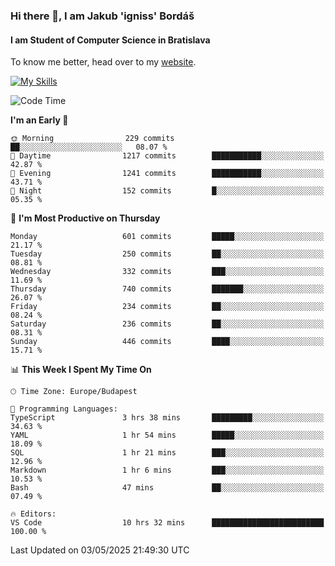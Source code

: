 ### Hi there 👋, I am Jakub 'igniss' Bordáš

#### I am Student of Computer Science in Bratislava
To know me better, head over to my [website](https://bordas.sk).

[![My Skills](https://skillicons.dev/icons?i=js,typescript,html,css,figma,svelte,vue,next,postgresql,nest,express,nodejs)](https://bordas.sk)


<!--START_SECTION:waka-->
![Code Time](http://img.shields.io/badge/Code%20Time-1%2C872%20hrs%208%20mins-blue)

**I'm an Early 🐤** 

```text
🌞 Morning                229 commits         ██░░░░░░░░░░░░░░░░░░░░░░░   08.07 % 
🌆 Daytime                1217 commits        ███████████░░░░░░░░░░░░░░   42.87 % 
🌃 Evening                1241 commits        ███████████░░░░░░░░░░░░░░   43.71 % 
🌙 Night                  152 commits         █░░░░░░░░░░░░░░░░░░░░░░░░   05.35 % 
```
📅 **I'm Most Productive on Thursday** 

```text
Monday                   601 commits         █████░░░░░░░░░░░░░░░░░░░░   21.17 % 
Tuesday                  250 commits         ██░░░░░░░░░░░░░░░░░░░░░░░   08.81 % 
Wednesday                332 commits         ███░░░░░░░░░░░░░░░░░░░░░░   11.69 % 
Thursday                 740 commits         ███████░░░░░░░░░░░░░░░░░░   26.07 % 
Friday                   234 commits         ██░░░░░░░░░░░░░░░░░░░░░░░   08.24 % 
Saturday                 236 commits         ██░░░░░░░░░░░░░░░░░░░░░░░   08.31 % 
Sunday                   446 commits         ████░░░░░░░░░░░░░░░░░░░░░   15.71 % 
```


📊 **This Week I Spent My Time On** 

```text
🕑︎ Time Zone: Europe/Budapest

💬 Programming Languages: 
TypeScript               3 hrs 38 mins       █████████░░░░░░░░░░░░░░░░   34.63 % 
YAML                     1 hr 54 mins        █████░░░░░░░░░░░░░░░░░░░░   18.09 % 
SQL                      1 hr 21 mins        ███░░░░░░░░░░░░░░░░░░░░░░   12.96 % 
Markdown                 1 hr 6 mins         ███░░░░░░░░░░░░░░░░░░░░░░   10.53 % 
Bash                     47 mins             ██░░░░░░░░░░░░░░░░░░░░░░░   07.49 % 

🔥 Editors: 
VS Code                  10 hrs 32 mins      █████████████████████████   100.00 % 
```


 Last Updated on 03/05/2025 21:49:30 UTC
<!--END_SECTION:waka-->
